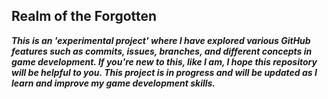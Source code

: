 ## Realm of the Forgotten


***This is an 'experimental project' where I have explored various GitHub features such as commits, issues, branches, and different concepts in game development. If you're new to this, like I am, I hope this repository will be helpful to you. This project is in progress and will be updated as I learn and improve my game development skills.***
